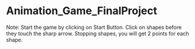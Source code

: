 # Animation_Game_FinalProject
 Note: Start the game by clicking on Start Button. Click on shapes before they touch the sharp arrow.  Stopping shapes, you will get 2 points for each shape.
